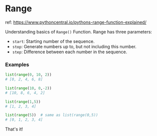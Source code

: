# Range 

ref: https://www.pythoncentral.io/pythons-range-function-explained/

Understanding basics of `Range()` Function. Range has three parameters: 

- `start`: Starting number of the sequence.
- `stop`: Generate numbers up to, but not including this number.
- `step`: Difference between each number in the sequence.

### Examples 

```py 
list(range(0, 10, 2))
# [0, 2, 4, 6, 8]

list(range(10, 0,-2))
# [10, 8, 6, 4, 2]

list(range(1,5))
# [1, 2, 3, 4]

list(range(5))  # same as list(range(0,5))
# [0, 1, 2, 3, 4]
```

That's it! 